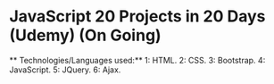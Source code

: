 # JavaScript 20 Projects in 20 Days (Udemy) (On Going)
** Technologies/Languages used:**
 1: HTML.
 2: CSS.
 3: Bootstrap.
 4: JavaScript.
 5: JQuery.
 6: Ajax.
